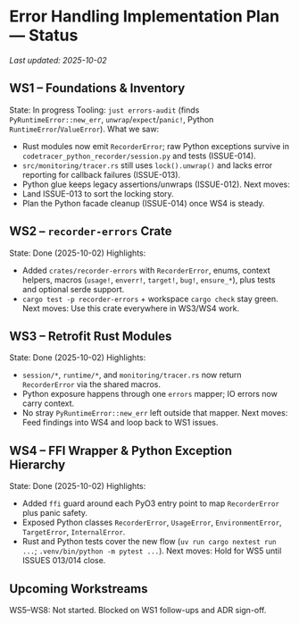 # Error Handling Implementation Plan — Status

_Last updated: 2025-10-02_

## WS1 – Foundations & Inventory
State: In progress
Tooling: `just errors-audit` (finds `PyRuntimeError::new_err`, `unwrap`/`expect`/`panic!`, Python `RuntimeError`/`ValueError`).
What we saw:
- Rust modules now emit `RecorderError`; raw Python exceptions survive in `codetracer_python_recorder/session.py` and tests (ISSUE-014).
- `src/monitoring/tracer.rs` still uses `lock().unwrap()` and lacks error reporting for callback failures (ISSUE-013).
- Python glue keeps legacy assertions/unwraps (ISSUE-012).
Next moves:
- Land ISSUE-013 to sort the locking story.
- Plan the Python facade cleanup (ISSUE-014) once WS4 is steady.

## WS2 – `recorder-errors` Crate
State: Done (2025-10-02)
Highlights:
- Added `crates/recorder-errors` with `RecorderError`, enums, context helpers, macros (`usage!`, `enverr!`, `target!`, `bug!`, `ensure_*`), plus tests and optional serde support.
- `cargo test -p recorder-errors` + workspace `cargo check` stay green.
Next moves: Use this crate everywhere in WS3/WS4 work.

## WS3 – Retrofit Rust Modules
State: Done (2025-10-02)
Highlights:
- `session/*`, `runtime/*`, and `monitoring/tracer.rs` now return `RecorderError` via the shared macros.
- Python exposure happens through one `errors` mapper; IO errors now carry context.
- No stray `PyRuntimeError::new_err` left outside that mapper.
Next moves: Feed findings into WS4 and loop back to WS1 issues.

## WS4 – FFI Wrapper & Python Exception Hierarchy
State: Done (2025-10-02)
Highlights:
- Added `ffi` guard around each PyO3 entry point to map `RecorderError` plus panic safety.
- Exposed Python classes `RecorderError`, `UsageError`, `EnvironmentError`, `TargetError`, `InternalError`.
- Rust and Python tests cover the new flow (`uv run cargo nextest run ...`; `.venv/bin/python -m pytest ...`).
Next moves: Hold for WS5 until ISSUES 013/014 close.

## Upcoming Workstreams
WS5–WS8: Not started. Blocked on WS1 follow-ups and ADR sign-off.
